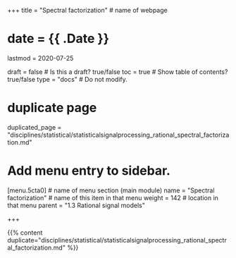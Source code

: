 +++
title = "Spectral factorization"         # name of webpage

# date = {{ .Date }}
lastmod = 2020-07-25

draft = false  # Is this a draft? true/false
toc = true  # Show table of contents? true/false
type = "docs"  # Do not modify.

# duplicate page

duplicated_page = "disciplines/statistical/statisticalsignalprocessing_rational_spectral_factorization.md"

# Add menu entry to sidebar.

[menu.5cta0]                       # name of menu section (main module)
  name = "Spectral factorization"        # name of this item in that menu
  weight = 142                           # location in that menu
  parent = "1.3 Rational signal models"

+++

{{% content duplicate="disciplines/statistical/statisticalsignalprocessing_rational_spectral_factorization.md" %}}
